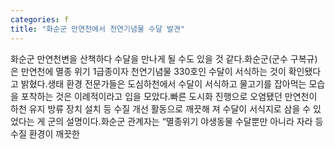 ```yaml
---
categories: f
title: "화순군 만연천에서 천연기념물 수달 발견"
---
```

화순군 만연천변을 산책하다 수달을 만나게 될 수도 있을 것 같다.화순군(군수 구복규)은 만연천에 멸종 위기 1급종이자 천연기념물 330호인 수달이 서식하는 것이 확인됐다고 밝혔다.생태 환경 전문가들은 도심하천에서 수달이 서식하고 물고기를 잡아먹는 모습을 포착하는 것은 이례적이라고 입을 모았다.빠른 도시화 진행으로 오염됐던 만연천이 하천 유지 방류 장치 설치 등 수질 개선 활동으로 깨끗해 져 수달이 서식지로 삼을 수 있었다는 게 군의 설명이다.화순군 관계자는 &ldquo;멸종위기 야생동물 수달뿐만 아니라 자라 등 수질 환경이 깨끗한 